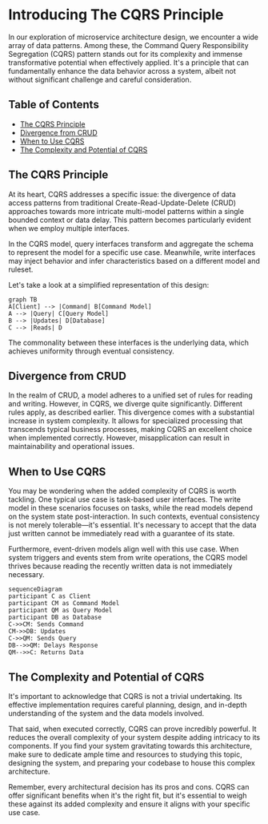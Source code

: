 # Introducing The CQRS Principle

In our exploration of microservice architecture design, we encounter a wide array of data patterns. Among these, the Command Query Responsibility Segregation (CQRS) pattern stands out for its complexity and immense transformative potential when effectively applied. It's a principle that can fundamentally enhance the data behavior across a system, albeit not without significant challenge and careful consideration.

## Table of Contents
- [The CQRS Principle](#the-cqrs-principle)
- [Divergence from CRUD](#divergence-from-crud)
- [When to Use CQRS](#when-to-use-cqrs)
- [The Complexity and Potential of CQRS](#the-complexity-and-potential-of-cqrs)

## The CQRS Principle

At its heart, CQRS addresses a specific issue: the divergence of data access patterns from traditional Create-Read-Update-Delete (CRUD) approaches towards more intricate multi-model patterns within a single bounded context or data delay. This pattern becomes particularly evident when we employ multiple interfaces.

In the CQRS model, query interfaces transform and aggregate the schema to represent the model for a specific use case. Meanwhile, write interfaces may inject behavior and infer characteristics based on a different model and ruleset. 

Let's take a look at a simplified representation of this design:

```mermaid
graph TB
A[Client] --> |Command| B[Command Model]
A --> |Query| C[Query Model]
B --> |Updates| D[Database]
C --> |Reads| D
```

The commonality between these interfaces is the underlying data, which achieves uniformity through eventual consistency. 

## Divergence from CRUD

In the realm of CRUD, a model adheres to a unified set of rules for reading and writing. However, in CQRS, we diverge quite significantly. Different rules apply, as described earlier. This divergence comes with a substantial increase in system complexity. It allows for specialized processing that transcends typical business processes, making CQRS an excellent choice when implemented correctly. However, misapplication can result in maintainability and operational issues. 

## When to Use CQRS

You may be wondering when the added complexity of CQRS is worth tackling. One typical use case is task-based user interfaces. The write model in these scenarios focuses on tasks, while the read models depend on the system state post-interaction. In such contexts, eventual consistency is not merely tolerable—it's essential. It's necessary to accept that the data just written cannot be immediately read with a guarantee of its state. 

Furthermore, event-driven models align well with this use case. When system triggers and events stem from write operations, the CQRS model thrives because reading the recently written data is not immediately necessary. 

```mermaid
sequenceDiagram
participant C as Client
participant CM as Command Model
participant QM as Query Model
participant DB as Database
C->>CM: Sends Command
CM->>DB: Updates
C->>QM: Sends Query
DB-->>QM: Delays Response
QM-->>C: Returns Data
```

## The Complexity and Potential of CQRS

It's important to acknowledge that CQRS is not a trivial undertaking. Its effective implementation requires careful planning, design, and in-depth understanding of the system and the data models involved. 

That said, when executed correctly, CQRS can prove incredibly powerful. It reduces the overall complexity of your system despite adding intricacy to its components. If you find your system gravitating towards this architecture, make sure to dedicate ample time and resources to studying this topic, designing the system, and preparing your codebase to house this complex architecture. 

Remember, every architectural decision has its pros and cons. CQRS can offer significant benefits when it's the right fit, but it's essential to weigh these against its added complexity and ensure it aligns with your specific use case.
